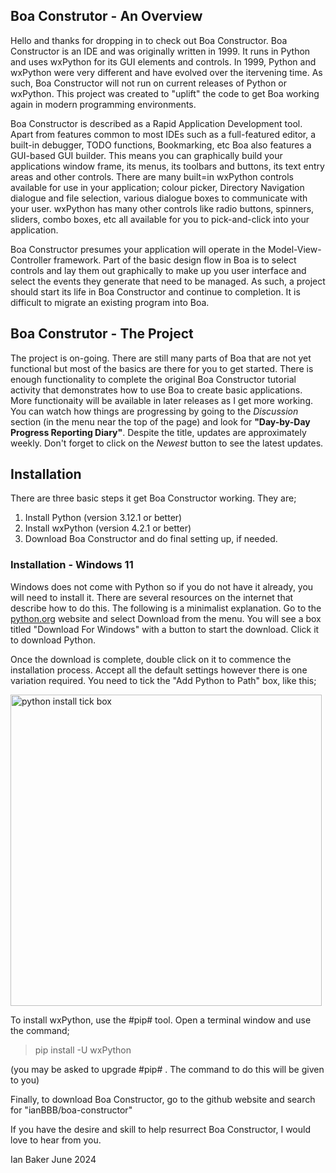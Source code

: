 ## Boa Construtor - An Overview

Hello and thanks for dropping in to check out Boa Constructor. Boa Constructor is an IDE and was originally written in 1999. It runs in Python and uses wxPython for its GUI elements and controls. In 1999, Python and wxPython were very different and have evolved over the itervening time. As such, Boa Constructor will not run on current releases of Python or wxPython. This project was created to "uplift" the code to get Boa working again in modern programming environments.

Boa Constructor is described as a Rapid Application Development tool. Apart from features common to most IDEs such as a full-featured editor, a built-in debugger, TODO functions, Bookmarking, etc Boa also features a GUI-based GUI builder. This means you can graphically build your applications window frame, its menus, its toolbars and buttons, its text entry areas and other controls. There are many built=in wxPython controls available for use in your application; colour picker, Directory Navigation dialogue and file selection, various dialogue boxes to communicate with your user. wxPython has many other controls like radio buttons, spinners, sliders, combo boxes, etc all available for you to pick-and-click into your application.

Boa Constructor presumes your application will operate in the Model-View-Controller framework. Part of the basic design flow in Boa is to select controls and lay them out graphically to make up you user interface and select the events they generate that need to be managed. As such, a project should start its life in Boa Constructor and continue to completion. It is difficult to migrate an existing program into Boa.

## Boa Construtor - The Project

The project is on-going. There are still many parts of Boa that are not yet functional but most of the basics are there for you to get started. There is enough functionality to complete the original Boa Constructor tutorial activity that demonstrates how to use Boa to create basic applications. More functionaity will be available in later releases as I get more working. You can watch how things are progressing by going to the *Discussion* section (in the menu near the top of the page) and look for **"Day-by-Day Progress Reporting Diary"**. Despite the title, updates are approximately weekly. Don't forget to click on the *Newest* button to see the latest updates.

## Installation

There are three basic steps it get Boa Constructor working. They are;
1. Install Python (version 3.12.1 or better)
2. Install wxPython (version 4.2.1 or better)
3. Download Boa Constructor and do final setting up, if needed.

### Installation - Windows 11

Windows does not come with Python so if you do not have it already, you will need to install it. There are several resources on the internet that describe how to do this. The following is a minimalist explanation. Go to the [python.org](https://www.python.org/) website and select Download from the menu. You will see a box titled "Download For Windows" with a button to start the download. Click it to download Python.

Once the download is complete, double click on it to commence the installation process. Accept all the default settings however there is one variation required. You need to tick the "Add Python to Path" box, like this;

<img width="498" alt="python install tick box" src="https://github.com/user-attachments/assets/81af380b-617f-4ad9-8463-e50116295b14">

To install wxPython, use the #pip# tool. Open a terminal window and use the command;
>pip install -U wxPython

(you may be asked to upgrade #pip# . The command to do this will be given to you)

Finally, to download Boa Constructor, go to the github website and search for "ianBBB/boa-constructor" 

If you have the desire and skill to help resurrect Boa Constructor, I would love to hear from you.

Ian Baker
June 2024
